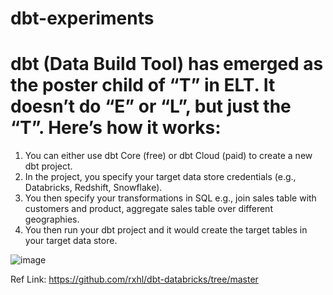 # dbt-experiments

# dbt (Data Build Tool) has emerged as the poster child of “T” in ELT. It doesn’t do “E” or “L”, but just the “T”. Here’s how it works:

1. You can either use dbt Core (free) or dbt Cloud (paid) to create a new dbt project.
2. In the project, you specify your target data store credentials (e.g., Databricks, Redshift, Snowflake).
3. You then specify your transformations in SQL e.g., join sales table with customers and product, aggregate sales table over different geographies.
4. You then run your dbt project and it would create the target tables in your target data store.

![image](https://github.com/anjijava16/dbt-experiments/assets/5849522/ec51de20-1ad3-4641-94a9-4d354cc55ee6)

Ref Link: https://github.com/rxhl/dbt-databricks/tree/master
